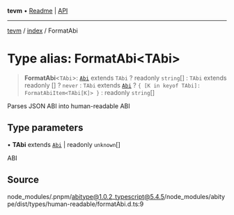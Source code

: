 **tevm** • [Readme](../../README.md) \| [API](../../modules.md)

***

[tevm](../../README.md) / [index](../README.md) / FormatAbi

# Type alias: FormatAbi\<TAbi\>

> **FormatAbi**\<`TAbi`\>: [`Abi`](Abi.md) extends `TAbi` ? readonly `string`[] : `TAbi` extends readonly [] ? `never` : `TAbi` extends [`Abi`](Abi.md) ? `{ [K in keyof TAbi]: FormatAbiItem<TAbi[K]> }` : readonly `string`[]

Parses JSON ABI into human-readable ABI

## Type parameters

• **TAbi** extends [`Abi`](Abi.md) \| readonly `unknown`[]

ABI

## Source

node\_modules/.pnpm/abitype@1.0.2\_typescript@5.4.5/node\_modules/abitype/dist/types/human-readable/formatAbi.d.ts:9

